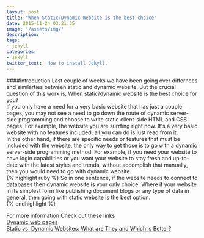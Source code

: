 ```yaml
---
layout: post
title: "When Static/Dynamic Website is the best choice"
date: 2015-11-24 03:21:35
image: '/assets/img/'
description: ''
tags:
- jekyll
categories:
- Jekyll 
twitter_text: 'How to install Jekyll.'
---
```

####Introduction 
Last couple of weeks we have been going over differnces and similarties between static and dynamic website. But the crucial question of this work is, When static/dynamic website is the best choice for you?  
If you only have a need for a very basic website that has just a couple pages, you may not see a need to go down the route of dynamic server-side programming and choose to write static client-side HTML and CSS pages. For example, the website you are surrfing right now. It's a very basic website with no features included, all you can do is just read from it.  
In the other hand, if there are specific needs or features that must be included with the website, the only way to get those is to go with a dynamic server-side programming method. For example, if you need your website to have login capabilities or you want your website to stay fresh and up-to-date with the latest styles and trends, without accomplish that manually, then you would need to go with dynamic website.  
{% highlight ruby %}
So in one sentence, if the website needs to connect to databases then dynamic website is your only choice. Where if your website in its simplest form like publishing document blogs or any type of data in general, then going with static website is the best option.  
{% endhighlight %}



For more information Check out these links  
<a href="https://en.wikipedia.org/wiki/Dynamic_web_page">Dynamic web pages</a>  
<a href="https://rocketmedia.com/blog/static-vs-dynamic-websites">Static vs. Dynamic Websites: What are They and Which is Better?</a>  